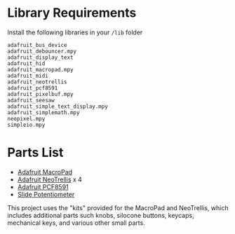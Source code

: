 # Library Requirements

Install the following libraries in your `/lib` folder

```
adafruit_bus_device
adafruit_debouncer.mpy
adafruit_display_text
adafruit_hid
adafruit_macropad.mpy
adafruit_midi
adafruit_neotrellis
adafruit_pcf8591
adafruit_pixelbuf.mpy
adafruit_seesaw
adafruit_simple_text_display.mpy
adafruit_simplemath.mpy
neopixel.mpy
simpleio.mpy
```

# Parts List

* [Adafruit MacroPad](https://www.adafruit.com/product/5100)
* [Adafruit NeoTrellis](https://www.adafruit.com/product/3954) x 4 
* [Adafruit PCF8591](https://www.adafruit.com/product/4648)
* [Slide Potentiometer](https://www.adafruit.com/product/4219)

This project uses the "kits" provided for the MacroPad and NeoTrellis, which
includes additional parts such knobs, silocone buttons, keycaps, mechanical 
keys, and various other small parts.